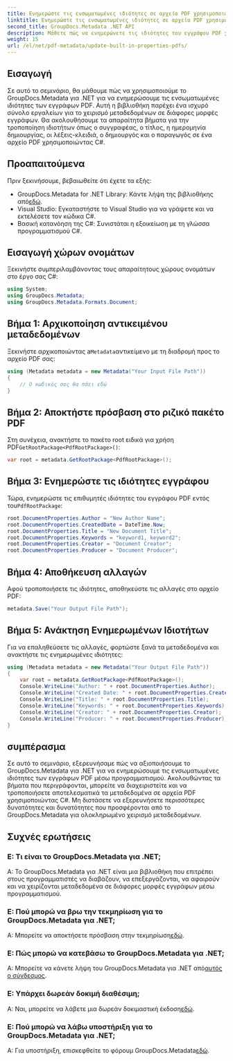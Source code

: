 ```yaml
---
title: Ενημερώστε τις ενσωματωμένες ιδιότητες σε αρχεία PDF χρησιμοποιώντας .NET
linktitle: Ενημερώστε τις ενσωματωμένες ιδιότητες σε αρχεία PDF χρησιμοποιώντας .NET
second_title: GroupDocs.Metadata .NET API
description: Μάθετε πώς να ενημερώνετε τις ιδιότητες του εγγράφου PDF χρησιμοποιώντας C# και GroupDocs.Metadata για .NET. Τροποποιήστε τον συγγραφέα, τον τίτλο, τις λέξεις-κλειδιά και άλλα μέσω προγραμματισμού.
weight: 15
url: /el/net/pdf-metadata/update-built-in-properties-pdfs/
---
```

## Εισαγωγή
Σε αυτό το σεμινάριο, θα μάθουμε πώς να χρησιμοποιούμε το GroupDocs.Metadata για .NET για να ενημερώσουμε τις ενσωματωμένες ιδιότητες των εγγράφων PDF. Αυτή η βιβλιοθήκη παρέχει ένα ισχυρό σύνολο εργαλείων για το χειρισμό μεταδεδομένων σε διάφορες μορφές εγγράφων. Θα ακολουθήσουμε τα απαραίτητα βήματα για την τροποποίηση ιδιοτήτων όπως ο συγγραφέας, ο τίτλος, η ημερομηνία δημιουργίας, οι λέξεις-κλειδιά, ο δημιουργός και ο παραγωγός σε ένα αρχείο PDF χρησιμοποιώντας C#.
## Προαπαιτούμενα
Πριν ξεκινήσουμε, βεβαιωθείτε ότι έχετε τα εξής:
-  GroupDocs.Metadata for .NET Library: Κάντε λήψη της βιβλιοθήκης από[εδώ](https://releases.groupdocs.com/metadata/net/).
- Visual Studio: Εγκαταστήστε το Visual Studio για να γράψετε και να εκτελέσετε τον κώδικα C#.
- Βασική κατανόηση της C#: Συνιστάται η εξοικείωση με τη γλώσσα προγραμματισμού C#.

## Εισαγωγή χώρων ονομάτων
Ξεκινήστε συμπεριλαμβάνοντας τους απαραίτητους χώρους ονομάτων στο έργο σας C#:
```csharp
using System;
using GroupDocs.Metadata;
using GroupDocs.Metadata.Formats.Document;
```
## Βήμα 1: Αρχικοποίηση αντικειμένου μεταδεδομένων
 Ξεκινήστε αρχικοποιώντας a`Metadata`αντικείμενο με τη διαδρομή προς το αρχείο PDF σας:
```csharp
using (Metadata metadata = new Metadata("Your Input File Path"))
{
    // Ο κωδικός σας θα πάει εδώ
}
```
## Βήμα 2: Αποκτήστε πρόσβαση στο ριζικό πακέτο PDF
 Στη συνέχεια, ανακτήστε το πακέτο root ειδικά για χρήση PDF`GetRootPackage<PdfRootPackage>()`:
```csharp
var root = metadata.GetRootPackage<PdfRootPackage>();
```
## Βήμα 3: Ενημερώστε τις ιδιότητες εγγράφου
 Τώρα, ενημερώστε τις επιθυμητές ιδιότητες του εγγράφου PDF εντός του`PdfRootPackage`:
```csharp
root.DocumentProperties.Author = "New Author Name";
root.DocumentProperties.CreatedDate = DateTime.Now;
root.DocumentProperties.Title = "New Document Title";
root.DocumentProperties.Keywords = "keyword1, keyword2";
root.DocumentProperties.Creator = "Document Creator";
root.DocumentProperties.Producer = "Document Producer";
```
## Βήμα 4: Αποθήκευση αλλαγών
Αφού τροποποιήσετε τις ιδιότητες, αποθηκεύστε τις αλλαγές στο αρχείο PDF:
```csharp
metadata.Save("Your Output File Path");
```
## Βήμα 5: Ανάκτηση Ενημερωμένων Ιδιοτήτων
Για να επαληθεύσετε τις αλλαγές, φορτώστε ξανά τα μεταδεδομένα και ανακτήστε τις ενημερωμένες ιδιότητες:
```csharp
using (Metadata metadata = new Metadata("Your Output File Path"))
{
    var root = metadata.GetRootPackage<PdfRootPackage>();
    Console.WriteLine("Author: " + root.DocumentProperties.Author);
    Console.WriteLine("Created Date: " + root.DocumentProperties.CreatedDate);
    Console.WriteLine("Title: " + root.DocumentProperties.Title);
    Console.WriteLine("Keywords: " + root.DocumentProperties.Keywords);
    Console.WriteLine("Creator: " + root.DocumentProperties.Creator);
    Console.WriteLine("Producer: " + root.DocumentProperties.Producer);
}
```

## συμπέρασμα
Σε αυτό το σεμινάριο, εξερευνήσαμε πώς να αξιοποιήσουμε το GroupDocs.Metadata για .NET για να ενημερώσουμε τις ενσωματωμένες ιδιότητες των εγγράφων PDF μέσω προγραμματισμού. Ακολουθώντας τα βήματα που περιγράφονται, μπορείτε να διαχειριστείτε και να τροποποιήσετε αποτελεσματικά τα μεταδεδομένα σε αρχεία PDF χρησιμοποιώντας C#. Μη διστάσετε να εξερευνήσετε περισσότερες δυνατότητες και δυνατότητες που προσφέρονται από το GroupDocs.Metadata για ολοκληρωμένο χειρισμό μεταδεδομένων.

## Συχνές ερωτήσεις
### Ε: Τι είναι το GroupDocs.Metadata για .NET;
Α: Το GroupDocs.Metadata για .NET είναι μια βιβλιοθήκη που επιτρέπει στους προγραμματιστές να διαβάζουν, να επεξεργάζονται, να αφαιρούν και να χειρίζονται μεταδεδομένα σε διάφορες μορφές εγγράφων μέσω προγραμματισμού.
### Ε: Πού μπορώ να βρω την τεκμηρίωση για το GroupDocs.Metadata για .NET;
 Α: Μπορείτε να αποκτήσετε πρόσβαση στην τεκμηρίωση[εδώ](https://tutorials.groupdocs.com/metadata/net/).
### Ε: Πώς μπορώ να κατεβάσω το GroupDocs.Metadata για .NET;
 Α: Μπορείτε να κάνετε λήψη του GroupDocs.Metadata για .NET από[αυτός ο σύνδεσμος](https://releases.groupdocs.com/metadata/net/).
### Ε: Υπάρχει δωρεάν δοκιμή διαθέσιμη;
 Α: Ναι, μπορείτε να λάβετε μια δωρεάν δοκιμαστική έκδοση[εδώ](https://releases.groupdocs.com/).
### Ε: Πού μπορώ να λάβω υποστήριξη για το GroupDocs.Metadata για .NET;
 Α: Για υποστήριξη, επισκεφθείτε το φόρουμ GroupDocs.Metadata[εδώ](https://forum.groupdocs.com/c/metadata/14).